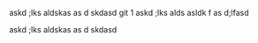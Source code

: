askd ;lks aldskas
as d skdasd
git 1
askd ;lks alds
asldk f
as d;lfasd

askd ;lks aldskas
as d skdasd

